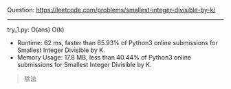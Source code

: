 Question: https://leetcode.com/problems/smallest-integer-divisible-by-k/

---

try_1.py: O(ans) O(k)

* Runtime: 62 ms, faster than 65.93% of Python3 online submissions for Smallest Integer Divisible by K.
* Memory Usage: 17.8 MB, less than 40.44% of Python3 online submissions for Smallest Integer Divisible by K.

> 除法